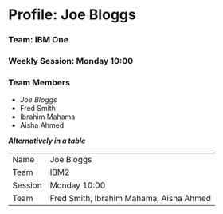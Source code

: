 # Profile: Joe Bloggs

### Team: IBM One

### Weekly Session: Monday 10:00

### Team Members
- *Joe Bloggs*
- Fred Smith
- Ibrahim Mahama
- Aisha Ahmed


**_Alternatively in a table_**


|  |  |
| ------------ | ------------- |
| Name | Joe Bloggs  |
| Team | IBM2 |
| Session | Monday 10:00 |
| Team | Fred Smith, Ibrahim Mahama, Aisha Ahmed |